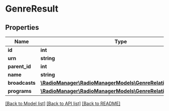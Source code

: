 # GenreResult

## Properties
Name | Type | Description | Notes
------------ | ------------- | ------------- | -------------
**id** | **int** |  | 
**urn** | **string** |  | [optional] 
**parent_id** | **int** |  | [optional] 
**name** | **string** |  | 
**broadcasts** | [**\RadioManager\RadioManagerModels\GenreRelationsBroadcasts**](GenreRelationsBroadcasts.md) |  | [optional] 
**programs** | [**\RadioManager\RadioManagerModels\GenreRelationsPrograms**](GenreRelationsPrograms.md) |  | [optional] 

[[Back to Model list]](../README.md#documentation-for-models) [[Back to API list]](../README.md#documentation-for-api-endpoints) [[Back to README]](../README.md)


